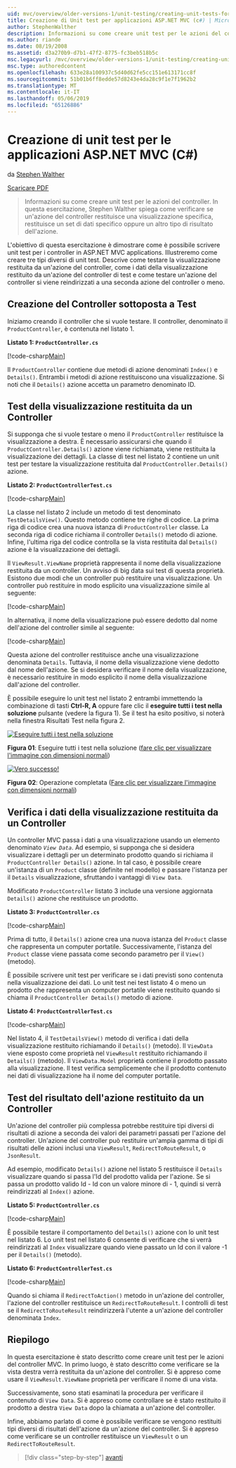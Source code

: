 ```yaml
---
uid: mvc/overview/older-versions-1/unit-testing/creating-unit-tests-for-asp-net-mvc-applications-cs
title: Creazione di Unit test per applicazioni ASP.NET MVC (c#) | Microsoft Docs
author: StephenWalther
description: Informazioni su come creare unit test per le azioni del controller. In questa esercitazione, Stephen Walther spiega come verificare se un'azione del controller restituisce un ParteI...
ms.author: riande
ms.date: 08/19/2008
ms.assetid: d3a270b9-d7b1-47f2-8775-fc3beb518b5c
msc.legacyurl: /mvc/overview/older-versions-1/unit-testing/creating-unit-tests-for-asp-net-mvc-applications-cs
msc.type: authoredcontent
ms.openlocfilehash: 633e28a100937c5d40d62fe5cc151e613171cc8f
ms.sourcegitcommit: 51b01b6ff8edde57d8243e4da28c9f1e7f1962b2
ms.translationtype: MT
ms.contentlocale: it-IT
ms.lasthandoff: 05/06/2019
ms.locfileid: "65126886"
---
```

# <a name="creating-unit-tests-for-aspnet-mvc-applications-c"></a>Creazione di unit test per le applicazioni ASP.NET MVC (C#)

da [Stephen Walther](https://github.com/StephenWalther)

[Scaricare PDF](http://download.microsoft.com/download/8/4/8/84843d8d-1575-426c-bcb5-9d0c42e51416/ASPNET_MVC_Tutorial_07_CS.pdf)

> Informazioni su come creare unit test per le azioni del controller. In questa esercitazione, Stephen Walther spiega come verificare se un'azione del controller restituisce una visualizzazione specifica, restituisce un set di dati specifico oppure un altro tipo di risultato dell'azione.

L'obiettivo di questa esercitazione è dimostrare come è possibile scrivere unit test per i controller in ASP.NET MVC applications. Illustreremo come creare tre tipi diversi di unit test. Descrive come testare la visualizzazione restituita da un'azione del controller, come i dati della visualizzazione restituito da un'azione del controller di test e come testare un'azione del controller si viene reindirizzati a una seconda azione del controller o meno.

## <a name="creating-the-controller-under-test"></a>Creazione del Controller sottoposta a Test

Iniziamo creando il controller che si vuole testare. Il controller, denominato il `ProductController`, è contenuta nel listato 1.

**Listato 1: `ProductController.cs`**

[!code-csharp[Main](creating-unit-tests-for-asp-net-mvc-applications-cs/samples/sample1.cs)]

Il `ProductController` contiene due metodi di azione denominati `Index()` e `Details()`. Entrambi i metodi di azione restituiscono una visualizzazione. Si noti che il `Details()` azione accetta un parametro denominato ID.

## <a name="testing-the-view-returned-by-a-controller"></a>Test della visualizzazione restituita da un Controller

Si supponga che si vuole testare o meno il `ProductController` restituisce la visualizzazione a destra. È necessario assicurarsi che quando il `ProductController.Details()` azione viene richiamata, viene restituita la visualizzazione dei dettagli. La classe di test nel listato 2 contiene un unit test per testare la visualizzazione restituita dal `ProductController.Details()` azione.

**Listato 2: `ProductControllerTest.cs`**

[!code-csharp[Main](creating-unit-tests-for-asp-net-mvc-applications-cs/samples/sample2.cs)]

La classe nel listato 2 include un metodo di test denominato `TestDetailsView()`. Questo metodo contiene tre righe di codice. La prima riga di codice crea una nuova istanza di `ProductController` classe. La seconda riga di codice richiama il controller `Details()` metodo di azione. Infine, l'ultima riga del codice controlla se la vista restituita dal `Details()` azione è la visualizzazione dei dettagli.

Il `ViewResult.ViewName` proprietà rappresenta il nome della visualizzazione restituita da un controller. Un avviso di big data sui test di questa proprietà. Esistono due modi che un controller può restituire una visualizzazione. Un controller può restituire in modo esplicito una visualizzazione simile al seguente:

[!code-csharp[Main](creating-unit-tests-for-asp-net-mvc-applications-cs/samples/sample3.cs)]

In alternativa, il nome della visualizzazione può essere dedotto dal nome dell'azione del controller simile al seguente:

[!code-csharp[Main](creating-unit-tests-for-asp-net-mvc-applications-cs/samples/sample4.cs)]

Questa azione del controller restituisce anche una visualizzazione denominata `Details`. Tuttavia, il nome della visualizzazione viene dedotto dal nome dell'azione. Se si desidera verificare il nome della visualizzazione, è necessario restituire in modo esplicito il nome della visualizzazione dall'azione del controller.

È possibile eseguire lo unit test nel listato 2 entrambi immettendo la combinazione di tasti **Ctrl-R, A** oppure fare clic il **eseguire tutti i test nella soluzione** pulsante (vedere la figura 1). Se il test ha esito positivo, si noterà nella finestra Risultati Test nella figura 2.

[![Eseguire tutti i test nella soluzione](creating-unit-tests-for-asp-net-mvc-applications-cs/_static/image2.png)](creating-unit-tests-for-asp-net-mvc-applications-cs/_static/image1.png)

**Figura 01**: Eseguire tutti i test nella soluzione ([fare clic per visualizzare l'immagine con dimensioni normali](creating-unit-tests-for-asp-net-mvc-applications-cs/_static/image3.png))

[![Vero successo!](creating-unit-tests-for-asp-net-mvc-applications-cs/_static/image5.png)](creating-unit-tests-for-asp-net-mvc-applications-cs/_static/image4.png)

**Figura 02**: Operazione completata ([Fare clic per visualizzare l'immagine con dimensioni normali](creating-unit-tests-for-asp-net-mvc-applications-cs/_static/image6.png))

## <a name="testing-the-view-data-returned-by-a-controller"></a>Verifica i dati della visualizzazione restituita da un Controller

Un controller MVC passa i dati a una visualizzazione usando un elemento denominato *`View Data`*. Ad esempio, si supponga che si desidera visualizzare i dettagli per un determinato prodotto quando si richiama il `ProductController Details()` azione. In tal caso, è possibile creare un'istanza di un `Product` classe (definite nel modello) e passare l'istanza per il `Details` visualizzazione, sfruttando i vantaggi di `View Data`.

Modificato `ProductController` listato 3 include una versione aggiornata `Details()` azione che restituisce un prodotto.

**Listato 3: `ProductController.cs`**

[!code-csharp[Main](creating-unit-tests-for-asp-net-mvc-applications-cs/samples/sample5.cs)]

Prima di tutto, il `Details()` azione crea una nuova istanza del `Product` classe che rappresenta un computer portatile. Successivamente, l'istanza del `Product` classe viene passata come secondo parametro per il `View()` (metodo).

È possibile scrivere unit test per verificare se i dati previsti sono contenuta nella visualizzazione dei dati. Lo unit test nei test listato 4 o meno un prodotto che rappresenta un computer portatile viene restituito quando si chiama il `ProductController Details()` metodo di azione.

**Listato 4: `ProductControllerTest.cs`**

[!code-csharp[Main](creating-unit-tests-for-asp-net-mvc-applications-cs/samples/sample6.cs)]

Nel listato 4, il `TestDetailsView()` metodo di verifica i dati della visualizzazione restituito richiamando il `Details()` (metodo). Il `ViewData` viene esposto come proprietà nel `ViewResult` restituito richiamando il `Details()` (metodo). Il `ViewData.Model` proprietà contiene il prodotto passato alla visualizzazione. Il test verifica semplicemente che il prodotto contenuto nei dati di visualizzazione ha il nome del computer portatile.

## <a name="testing-the-action-result-returned-by-a-controller"></a>Test del risultato dell'azione restituito da un Controller

Un'azione del controller più complessa potrebbe restituire tipi diversi di risultati di azione a seconda dei valori dei parametri passati per l'azione del controller. Un'azione del controller può restituire un'ampia gamma di tipi di risultati delle azioni inclusi una `ViewResult`, `RedirectToRouteResult`, o `JsonResult`.

Ad esempio, modificato `Details()` azione nel listato 5 restituisce il `Details` visualizzare quando si passa l'Id del prodotto valida per l'azione. Se si passa un prodotto valido Id - Id con un valore minore di - 1, quindi si verrà reindirizzati al `Index()` azione.

**Listato 5: `ProductController.cs`**

[!code-csharp[Main](creating-unit-tests-for-asp-net-mvc-applications-cs/samples/sample7.cs)]

È possibile testare il comportamento del `Details()` azione con lo unit test nel listato 6. Lo unit test nel listato 6 consente di verificare che si verrà reindirizzati al `Index` visualizzare quando viene passato un Id con il valore -1 per il `Details()` (metodo).

**Listato 6: `ProductControllerTest.cs`**

[!code-csharp[Main](creating-unit-tests-for-asp-net-mvc-applications-cs/samples/sample8.cs)]

Quando si chiama il `RedirectToAction()` metodo in un'azione del controller, l'azione del controller restituisce un `RedirectToRouteResult`. I controlli di test se il `RedirectToRouteResult` reindirizzerà l'utente a un'azione del controller denominata `Index`.

## <a name="summary"></a>Riepilogo

In questa esercitazione è stato descritto come creare unit test per le azioni del controller MVC. In primo luogo, è stato descritto come verificare se la vista destra verrà restituita da un'azione del controller. Si è appreso come usare il `ViewResult.ViewName` proprietà per verificare il nome di una vista.

Successivamente, sono stati esaminati la procedura per verificare il contenuto di `View Data`. Si è appreso come controllare se è stato restituito il prodotto a destra `View Data` dopo la chiamata a un'azione del controller.

Infine, abbiamo parlato di come è possibile verificare se vengono restituiti tipi diversi di risultati dell'azione da un'azione del controller. Si è appreso come verificare se un controller restituisce un `ViewResult` o un `RedirectToRouteResult`.

> [!div class="step-by-step"]
> [avanti](creating-unit-tests-for-asp-net-mvc-applications-vb.md)
